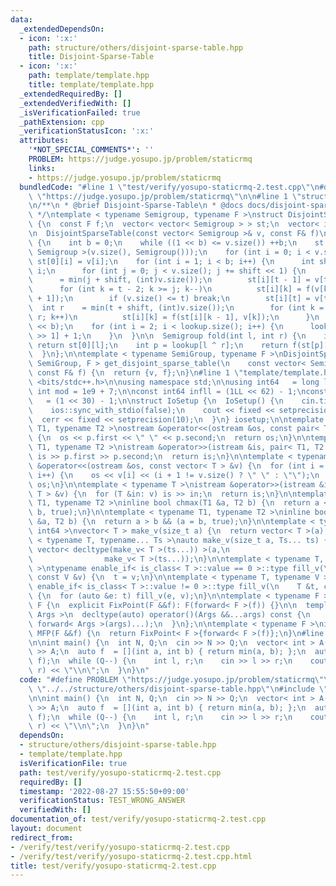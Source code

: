 ```yaml
---
data:
  _extendedDependsOn:
  - icon: ':x:'
    path: structure/others/disjoint-sparse-table.hpp
    title: Disjoint-Sparse-Table
  - icon: ':x:'
    path: template/template.hpp
    title: template/template.hpp
  _extendedRequiredBy: []
  _extendedVerifiedWith: []
  _isVerificationFailed: true
  _pathExtension: cpp
  _verificationStatusIcon: ':x:'
  attributes:
    '*NOT_SPECIAL_COMMENTS*': ''
    PROBLEM: https://judge.yosupo.jp/problem/staticrmq
    links:
    - https://judge.yosupo.jp/problem/staticrmq
  bundledCode: "#line 1 \"test/verify/yosupo-staticrmq-2.test.cpp\"\n#define PROBLEM\
    \ \"https://judge.yosupo.jp/problem/staticrmq\"\n\n#line 1 \"structure/others/disjoint-sparse-table.hpp\"\
    \n/**\n * @brief Disjoint-Sparse-Table\n * @docs docs/disjoint-sparse-table.md\n\
    \ */\ntemplate < typename Semigroup, typename F >\nstruct DisjointSparseTable\
    \ {\n  const F f;\n  vector< vector< Semigroup > > st;\n  vector< int > lookup;\n\
    \n  DisjointSparseTable(const vector< Semigroup >& v, const F& f)\n      : f(f)\
    \ {\n    int b = 0;\n    while ((1 << b) <= v.size()) ++b;\n    st.resize(b, vector<\
    \ Semigroup >(v.size(), Semigroup()));\n    for (int i = 0; i < v.size(); i++)\
    \ st[0][i] = v[i];\n    for (int i = 1; i < b; i++) {\n      int shift = 1 <<\
    \ i;\n      for (int j = 0; j < v.size(); j += shift << 1) {\n        int t  \
    \      = min(j + shift, (int)v.size());\n        st[i][t - 1] = v[t - 1];\n  \
    \      for (int k = t - 2; k >= j; k--)\n          st[i][k] = f(v[k], st[i][k\
    \ + 1]);\n        if (v.size() <= t) break;\n        st[i][t] = v[t];\n      \
    \  int r    = min(t + shift, (int)v.size());\n        for (int k = t + 1; k <\
    \ r; k++)\n          st[i][k] = f(st[i][k - 1], v[k]);\n      }\n    }\n    lookup.resize(1\
    \ << b);\n    for (int i = 2; i < lookup.size(); i++) {\n      lookup[i] = lookup[i\
    \ >> 1] + 1;\n    }\n  }\n\n  Semigroup fold(int l, int r) {\n    if (l >= --r)\
    \ return st[0][l];\n    int p = lookup[l ^ r];\n    return f(st[p][l], st[p][r]);\n\
    \  }\n};\n\ntemplate < typename SemiGroup, typename F >\nDisjointSparseTable<\
    \ SemiGroup, F > get_disjoint_sparse_table(\n    const vector< SemiGroup >& v,\
    \ const F& f) {\n  return {v, f};\n}\n#line 1 \"template/template.hpp\"\n#include\
    \ <bits/stdc++.h>\n\nusing namespace std;\n\nusing int64   = long long;\nconst\
    \ int mod = 1e9 + 7;\n\nconst int64 infll = (1LL << 62) - 1;\nconst int inf  \
    \   = (1 << 30) - 1;\n\nstruct IoSetup {\n  IoSetup() {\n    cin.tie(nullptr);\n\
    \    ios::sync_with_stdio(false);\n    cout << fixed << setprecision(10);\n  \
    \  cerr << fixed << setprecision(10);\n  }\n} iosetup;\n\ntemplate < typename\
    \ T1, typename T2 >\nostream &operator<<(ostream &os, const pair< T1, T2 > &p)\
    \ {\n  os << p.first << \" \" << p.second;\n  return os;\n}\n\ntemplate < typename\
    \ T1, typename T2 >\nistream &operator>>(istream &is, pair< T1, T2 > &p) {\n \
    \ is >> p.first >> p.second;\n  return is;\n}\n\ntemplate < typename T >\nostream\
    \ &operator<<(ostream &os, const vector< T > &v) {\n  for (int i = 0; i < (int)v.size();\
    \ i++) {\n    os << v[i] << (i + 1 != v.size() ? \" \" : \"\");\n  }\n  return\
    \ os;\n}\n\ntemplate < typename T >\nistream &operator>>(istream &is, vector<\
    \ T > &v) {\n  for (T &in: v) is >> in;\n  return is;\n}\n\ntemplate < typename\
    \ T1, typename T2 >\ninline bool chmax(T1 &a, T2 b) {\n  return a < b && (a =\
    \ b, true);\n}\n\ntemplate < typename T1, typename T2 >\ninline bool chmin(T1\
    \ &a, T2 b) {\n  return a > b && (a = b, true);\n}\n\ntemplate < typename T =\
    \ int64 >\nvector< T > make_v(size_t a) {\n  return vector< T >(a);\n}\n\ntemplate\
    \ < typename T, typename... Ts >\nauto make_v(size_t a, Ts... ts) {\n  return\
    \ vector< decltype(make_v< T >(ts...)) >(a,\n                                \
    \                make_v< T >(ts...));\n}\n\ntemplate < typename T, typename V\
    \ >\ntypename enable_if< is_class< T >::value == 0 >::type fill_v(\n    T &t,\
    \ const V &v) {\n  t = v;\n}\n\ntemplate < typename T, typename V >\ntypename\
    \ enable_if< is_class< T >::value != 0 >::type fill_v(\n    T &t, const V &v)\
    \ {\n  for (auto &e: t) fill_v(e, v);\n}\n\ntemplate < typename F >\nstruct FixPoint:\
    \ F {\n  explicit FixPoint(F &&f): F(forward< F >(f)) {}\n\n  template < typename...\
    \ Args >\n  decltype(auto) operator()(Args &&...args) const {\n    return F::operator()(*this,\
    \ forward< Args >(args)...);\n  }\n};\n\ntemplate < typename F >\ninline decltype(auto)\
    \ MFP(F &&f) {\n  return FixPoint< F >{forward< F >(f)};\n}\n#line 5 \"test/verify/yosupo-staticrmq-2.test.cpp\"\
    \n\nint main() {\n  int N, Q;\n  cin >> N >> Q;\n  vector< int > A(N);\n  cin\
    \ >> A;\n  auto f  = [](int a, int b) { return min(a, b); };\n  auto st = get_disjoint_sparse_table(A,\
    \ f);\n  while (Q--) {\n    int l, r;\n    cin >> l >> r;\n    cout << st.fold(l,\
    \ r) << \"\\n\";\n  }\n}\n"
  code: "#define PROBLEM \"https://judge.yosupo.jp/problem/staticrmq\"\n\n#include\
    \ \"../../structure/others/disjoint-sparse-table.hpp\"\n#include \"../../template/template.hpp\"\
    \n\nint main() {\n  int N, Q;\n  cin >> N >> Q;\n  vector< int > A(N);\n  cin\
    \ >> A;\n  auto f  = [](int a, int b) { return min(a, b); };\n  auto st = get_disjoint_sparse_table(A,\
    \ f);\n  while (Q--) {\n    int l, r;\n    cin >> l >> r;\n    cout << st.fold(l,\
    \ r) << \"\\n\";\n  }\n}\n"
  dependsOn:
  - structure/others/disjoint-sparse-table.hpp
  - template/template.hpp
  isVerificationFile: true
  path: test/verify/yosupo-staticrmq-2.test.cpp
  requiredBy: []
  timestamp: '2022-08-27 15:55:50+09:00'
  verificationStatus: TEST_WRONG_ANSWER
  verifiedWith: []
documentation_of: test/verify/yosupo-staticrmq-2.test.cpp
layout: document
redirect_from:
- /verify/test/verify/yosupo-staticrmq-2.test.cpp
- /verify/test/verify/yosupo-staticrmq-2.test.cpp.html
title: test/verify/yosupo-staticrmq-2.test.cpp
---
```

